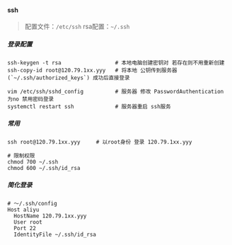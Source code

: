 #### ssh
> 配置文件：`/etc/ssh`
> rsa配置：`~/.ssh`


##### 登录配置
```
ssh-keygen -t rsa                 # 本地电脑创建密钥对 若存在则不用重新创建
ssh-copy-id root@120.79.1xx.yyy   # 将本地 公钥传到服务器(`~/.ssh/authorized_keys`) 成功后直接登录

vim /etc/ssh/sshd_config          # 服务器 修改 PasswordAuthentication 为no 禁用密码登录
systemctl restart ssh             # 服务器重启 ssh服务
```


##### 常用
```
ssh root@120.79.1xx.yyy     # 以root身份 登录 120.79.1xx.yyy

# 限制权限
chmod 700 ~/.ssh
chmod 600 ~/.ssh/id_rsa
```


##### 简化登录
```
# ～/.ssh/config
Host aliyu
  HostName 120.79.1xx.yyy
  User root
  Port 22
  IdentityFile ~/.ssh/id_rsa
```

